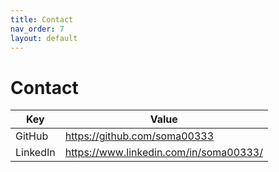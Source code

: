 ```yaml
---
title: Contact
nav_order: 7
layout: default
---
```


# Contact

| Key      | Value                                  |
| -------- | -------------------------------------- |
| GitHub   | https://github.com/soma00333           |
| LinkedIn | https://www.linkedin.com/in/soma00333/ | 